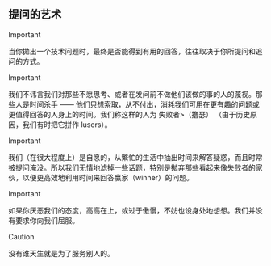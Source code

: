 ## 提问的艺术   

> [!IMPORTANT]
> 当你拋出一个技术问题时，最终是否能得到有用的回答，往往取决于你所提问和追问的方式。   

> [!IMPORTANT]
> 我们不讳言我们对那些不愿思考、或者在发问前不做他们该做的事的人的蔑视。那些人是时间杀手 —— 他们只想索取，从不付出，消耗我们可用在更有趣的问题或更值得回答的人身上的时间。我们称这样的人为 失败者>（撸瑟） （由于历史原因，我们有时把它拼作 lusers）。   

> [!IMPORTANT]
> 我们（在很大程度上）是自愿的，从繁忙的生活中抽出时间来解答疑惑，而且时常被提问淹没。所以我们无情地滤掉一些话题，特别是拋弃那些看起来像失败者的家伙，以便更高效地利用时间来回答赢家（winner）的问题。   

> [!IMPORTANT]
> 如果你厌恶我们的态度，高高在上，或过于傲慢，不妨也设身处地想想。我们并没有要求你向我们屈服。   

> [!CAUTION]
> 没有谁天生就是为了服务别人的。






